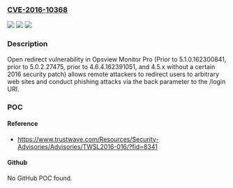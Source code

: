 ### [CVE-2016-10368](https://cve.mitre.org/cgi-bin/cvename.cgi?name=CVE-2016-10368)
![](https://img.shields.io/static/v1?label=Product&message=n%2Fa&color=blue)
![](https://img.shields.io/static/v1?label=Version&message=n%2Fa&color=blue)
![](https://img.shields.io/static/v1?label=Vulnerability&message=n%2Fa&color=brighgreen)

### Description

Open redirect vulnerability in Opsview Monitor Pro (Prior to 5.1.0.162300841, prior to 5.0.2.27475, prior to 4.6.4.162391051, and 4.5.x without a certain 2016 security patch) allows remote attackers to redirect users to arbitrary web sites and conduct phishing attacks via the back parameter to the /login URI.

### POC

#### Reference
- https://www.trustwave.com/Resources/Security-Advisories/Advisories/TWSL2016-016/?fid=8341

#### Github
No GitHub POC found.

